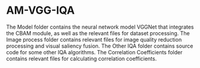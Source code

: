 # AM-VGG-IQA
The Model folder contains the neural network model VGGNet that integrates the CBAM module, as well as the relevant files for dataset processing.
The Image process folder contains relevant files for image quality reduction processing and visual saliency fusion.
The Other IQA folder contains source code for some other IQA algorithms.
The Correlation Coefficients folder contains relevant files for calculating correlation coefficients.
